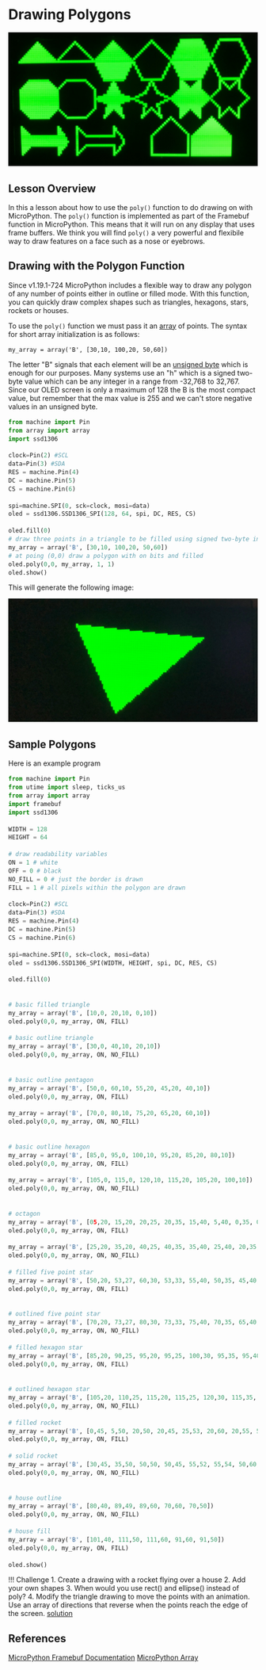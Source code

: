 # Drawing Polygons

![](../img/polygons.jpg)

## Lesson Overview

In this a lesson about how to use the ```poly()``` function to do drawing on with MicroPython.  The ```poly()``` function is implemented as part of the Framebuf function in MicroPython.  This means that it will run on any display that uses frame buffers.  We think you will find ```poly()``` a very powerful and flexibile way to draw features on a face such as a nose or eyebrows.

## Drawing with the Polygon Function

Since v1.19.1-724 MicroPython includes a flexible way to draw any polygon of any
number of points either in outline or filled mode.  With this function, you
can quickly draw complex shapes such as triangles, hexagons, stars, rockets or houses.

To use the ```poly()``` function we must pass it an [array](https://docs.micropython.org/en/latest/library/array.html#module-array) of points.  The syntax for short array initialization is
as follows:

```
my_array = array('B', [30,10, 100,20, 50,60])
```

The letter "B" signals that each element will be an [unsigned byte](https://docs.micropython.org/en/latest/library/struct.html) which is enough for our purposes.  Many systems use an "h" which is a signed two-byte value which can be any integer in a range from -32,768 to 32,767.  Since our OLED screen is only a maximum of 128 the B is the most compact value, but remember that the max value is 255 and we can't store negative values in an unsigned byte.

```py
from machine import Pin
from array import array
import ssd1306

clock=Pin(2) #SCL
data=Pin(3) #SDA
RES = machine.Pin(4)
DC = machine.Pin(5)
CS = machine.Pin(6)

spi=machine.SPI(0, sck=clock, mosi=data)
oled = ssd1306.SSD1306_SPI(128, 64, spi, DC, RES, CS)

oled.fill(0)
# draw three points in a triangle to be filled using signed two-byte integers (h)
my_array = array('B', [30,10, 100,20, 50,60])
# at poing (0,0) draw a polygon with on bits and filled
oled.poly(0,0, my_array, 1, 1)
oled.show()
```

This will generate the following image:

![Triangle](../img/triangle.jpg)

## Sample Polygons

Here is an example program

```python
from machine import Pin
from utime import sleep, ticks_us
from array import array
import framebuf
import ssd1306

WIDTH = 128
HEIGHT = 64

# draw readability variables
ON = 1 # white
OFF = 0 # black
NO_FILL = 0 # just the border is drawn
FILL = 1 # all pixels within the polygon are drawn

clock=Pin(2) #SCL
data=Pin(3) #SDA
RES = machine.Pin(4)
DC = machine.Pin(5)
CS = machine.Pin(6)

spi=machine.SPI(0, sck=clock, mosi=data)
oled = ssd1306.SSD1306_SPI(WIDTH, HEIGHT, spi, DC, RES, CS)

oled.fill(0)


# basic filled triangle
my_array = array('B', [10,0, 20,10, 0,10])
oled.poly(0,0, my_array, ON, FILL)

# basic outline triangle
my_array = array('B', [30,0, 40,10, 20,10])
oled.poly(0,0, my_array, ON, NO_FILL)


# basic outline pentagon
my_array = array('B', [50,0, 60,10, 55,20, 45,20, 40,10])
oled.poly(0,0, my_array, ON, FILL)

my_array = array('B', [70,0, 80,10, 75,20, 65,20, 60,10])
oled.poly(0,0, my_array, ON, NO_FILL)


# basic outline hexagon
my_array = array('B', [85,0, 95,0, 100,10, 95,20, 85,20, 80,10])
oled.poly(0,0, my_array, ON, FILL)

my_array = array('B', [105,0, 115,0, 120,10, 115,20, 105,20, 100,10])
oled.poly(0,0, my_array, ON, NO_FILL)


# octagon
my_array = array('B', [05,20, 15,20, 20,25, 20,35, 15,40, 5,40, 0,35, 0,25])
oled.poly(0,0, my_array, ON, FILL)

my_array = array('B', [25,20, 35,20, 40,25, 40,35, 35,40, 25,40, 20,35, 20,25])
oled.poly(0,0, my_array, ON, NO_FILL)

# filled five point star
my_array = array('B', [50,20, 53,27, 60,30, 53,33, 55,40, 50,35, 45,40, 47,33, 40,30, 47,27])
oled.poly(0,0, my_array, ON, FILL)


# outlined five point star
my_array = array('B', [70,20, 73,27, 80,30, 73,33, 75,40, 70,35, 65,40, 67,33, 60,30, 67,27])
oled.poly(0,0, my_array, ON, NO_FILL)

# filled hexagon star
my_array = array('B', [85,20, 90,25, 95,20, 95,25, 100,30, 95,35, 95,40, 90,35, 85,40, 85,35, 80,30, 85,25])
oled.poly(0,0, my_array, ON, FILL)


# outlined hexagon star
my_array = array('B', [105,20, 110,25, 115,20, 115,25, 120,30, 115,35, 115,40, 110,35, 105,40, 105,35, 100,30, 105,25])
oled.poly(0,0, my_array, ON, NO_FILL)

# filled rocket
my_array = array('B', [0,45, 5,50, 20,50, 20,45, 25,53, 20,60, 20,55, 5,55, 0,60])
oled.poly(0,0, my_array, ON, FILL)

# solid rocket
my_array = array('B', [30,45, 35,50, 50,50, 50,45, 55,52, 55,54, 50,60, 50,55, 35,55, 30,60])
oled.poly(0,0, my_array, ON, NO_FILL)


# house outline
my_array = array('B', [80,40, 89,49, 89,60, 70,60, 70,50])
oled.poly(0,0, my_array, ON, NO_FILL)

# house fill
my_array = array('B', [101,40, 111,50, 111,60, 91,60, 91,50])
oled.poly(0,0, my_array, ON, FILL)

oled.show()

```

!!! Challenge
    1. Create a drawing with a rocket flying over a house
    2. Add your own shapes
    3. When would you use rect() and ellipse() instead of poly?
    4. Modify the triangle drawing to move the points with an animation.  Use an array of directions that reverse when the points reach the edge of the screen. [solution](https://github.com/dmccreary/robot-faces/blob/master/src/triangle-bounce.py)

## References

[MicroPython Framebuf Documentation](https://docs.micropython.org/en/latest/library/framebuf.html)
[MicroPython Array](https://docs.micropython.org/en/latest/library/array.html#module-array)